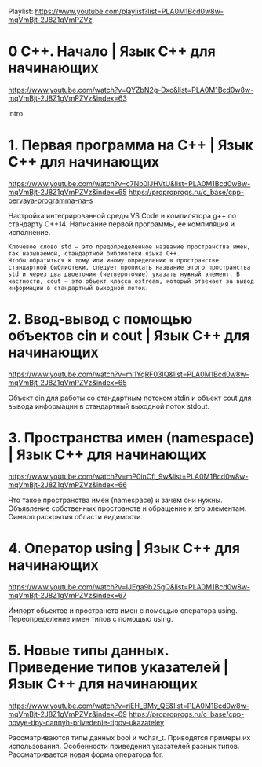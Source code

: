 Playlist: https://www.youtube.com/playlist?list=PLA0M1Bcd0w8w-mqVmBjt-2J8Z1gVmPZVz

# 0 С++. Начало | Язык С++ для начинающих

https://www.youtube.com/watch?v=QYZbN2g-Dxc&list=PLA0M1Bcd0w8w-mqVmBjt-2J8Z1gVmPZVz&index=63

intro.

# 1. Первая программа на С++ | Язык С++ для начинающих

https://www.youtube.com/watch?v=c7Nb0lJHVtU&list=PLA0M1Bcd0w8w-mqVmBjt-2J8Z1gVmPZVz&index=65
https://proproprogs.ru/c_base/cpp-pervaya-programma-na-s

Настройка интегрированной среды VS Code и компилятора g++ по стандарту C++14. Написание первой программы, ее компиляция и исполнение.

    Ключевое слово std – это предопределенное название пространства имен, так называемой, стандартной библиотеки языка С++.
    Чтобы обратиться к тому или иному определению в пространстве стандартной библиотеки, следует прописать название этого пространства std и через два двоеточия (четвероточие) указать нужный элемент. В частности, cout – это объект класса ostream, который отвечает за вывод информации в стандартный выходной поток.

# 2. Ввод-вывод с помощью объектов cin и cout | Язык С++ для начинающих

https://www.youtube.com/watch?v=mi1YqRF03IQ&list=PLA0M1Bcd0w8w-mqVmBjt-2J8Z1gVmPZVz&index=65

Объект cin для работы со стандартным потоком stdin и объект cout для вывода информации в стандартный выходной поток stdout.

# 3. Пространства имен (namespace) | Язык С++ для начинающих

https://www.youtube.com/watch?v=mP0inCfi_9w&list=PLA0M1Bcd0w8w-mqVmBjt-2J8Z1gVmPZVz&index=66

Что такое пространства имен (namespace) и зачем они нужны. Объявление собственных пространств и обращение к его элементам. Символ раскрытия области видимости.

# 4. Оператор using | Язык С++ для начинающих

https://www.youtube.com/watch?v=IJEga9b25gQ&list=PLA0M1Bcd0w8w-mqVmBjt-2J8Z1gVmPZVz&index=67

Импорт объектов и пространств имен с помощью оператора using. Переопределение имен типов с помощью using.

# 5. Новые типы данных. Приведение типов указателей | Язык С++ для начинающих

https://www.youtube.com/watch?v=riEH_BMy_QE&list=PLA0M1Bcd0w8w-mqVmBjt-2J8Z1gVmPZVz&index=69
https://proproprogs.ru/c_base/cpp-novye-tipy-dannyh-privedenie-tipov-ukazateley

Рассматриваются типы данных bool и wchar_t. Приводятся примеры их использования. Особенности приведения указателей разных типов. Рассматривается новая форма оператора for.